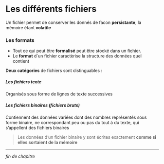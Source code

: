 # Les différents fichiers

Un fichier permet de conserver les donnés de facon **persistante**, la mémoire étant **volatile**

### Les formats

- Tout ce qui peut être **formalisé** peut être stocké dans un fichier.
- Le **format** d´un fichier caractèrise la structure des données quel contient

**Deux catégories** de fichiers sont distinguables :

##### Les fichiers texte

Organisés sous forme de lignes de texte successives

##### Les fichiers binaires (fichiers bruts)

Contiennent des données variées dont des nombres représentés sous forme binaire, ne correspondant peu ou pas du tout à du texte, qui s’appellent des fichiers binaires

> Les données d’un fichier binaire y sont écrites exactement **comme si elles sortaient de la mémoire**

---

_fin de chapitre_
